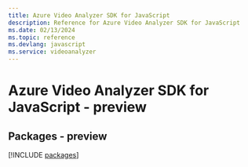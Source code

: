 ```yaml
---
title: Azure Video Analyzer SDK for JavaScript
description: Reference for Azure Video Analyzer SDK for JavaScript
ms.date: 02/13/2024
ms.topic: reference
ms.devlang: javascript
ms.service: videoanalyzer
---
```

# Azure Video Analyzer SDK for JavaScript - preview
## Packages - preview
[!INCLUDE [packages](video-analyzer-index.md)]